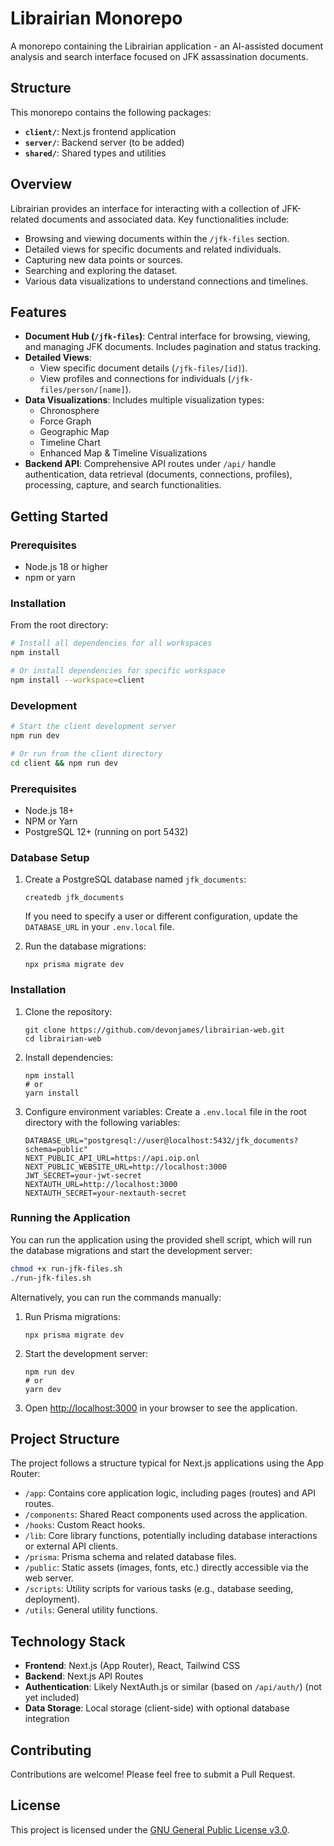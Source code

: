 # Librairian Monorepo

A monorepo containing the Librairian application - an AI-assisted document analysis and search interface focused on JFK assassination documents.

## Structure

This monorepo contains the following packages:

- **`client/`**: Next.js frontend application
- **`server/`**: Backend server (to be added)
- **`shared/`**: Shared types and utilities

## Overview

Librairian provides an interface for interacting with a collection of JFK-related documents and associated data. Key functionalities include:

- Browsing and viewing documents within the `/jfk-files` section.
- Detailed views for specific documents and related individuals.
- Capturing new data points or sources.
- Searching and exploring the dataset.
- Various data visualizations to understand connections and timelines.

## Features

- **Document Hub (`/jfk-files`)**: Central interface for browsing, viewing, and managing JFK documents. Includes pagination and status tracking.
- **Detailed Views**:
    - View specific document details (`/jfk-files/[id]`).
    - View profiles and connections for individuals (`/jfk-files/person/[name]`).
- **Data Visualizations**: Includes multiple visualization types:
    - Chronosphere
    - Force Graph
    - Geographic Map
    - Timeline Chart
    - Enhanced Map & Timeline Visualizations
- **Backend API**: Comprehensive API routes under `/api/` handle authentication, data retrieval (documents, connections, profiles), processing, capture, and search functionalities.

## Getting Started

### Prerequisites

- Node.js 18 or higher
- npm or yarn

### Installation

From the root directory:

```bash
# Install all dependencies for all workspaces
npm install

# Or install dependencies for specific workspace
npm install --workspace=client
```

### Development

```bash
# Start the client development server
npm run dev

# Or run from the client directory
cd client && npm run dev
```

### Prerequisites

- Node.js 18+
- NPM or Yarn
- PostgreSQL 12+ (running on port 5432)

### Database Setup

1. Create a PostgreSQL database named `jfk_documents`:
   ```
   createdb jfk_documents
   ```
   
   If you need to specify a user or different configuration, update the `DATABASE_URL` in your `.env.local` file.

2. Run the database migrations:
   ```
   npx prisma migrate dev
   ```

### Installation

1. Clone the repository:
   ```
   git clone https://github.com/devonjames/librairian-web.git
   cd librairian-web
   ```

2. Install dependencies:
   ```
   npm install
   # or
   yarn install
   ```

3. Configure environment variables:
   Create a `.env.local` file in the root directory with the following variables:
   ```
   DATABASE_URL="postgresql://user@localhost:5432/jfk_documents?schema=public"
   NEXT_PUBLIC_API_URL=https://api.oip.onl
   NEXT_PUBLIC_WEBSITE_URL=http://localhost:3000
   JWT_SECRET=your-jwt-secret
   NEXTAUTH_URL=http://localhost:3000
   NEXTAUTH_SECRET=your-nextauth-secret
   ```

### Running the Application

You can run the application using the provided shell script, which will run the database migrations and start the development server:

```bash
chmod +x run-jfk-files.sh
./run-jfk-files.sh
```

Alternatively, you can run the commands manually:

1. Run Prisma migrations:
   ```
   npx prisma migrate dev
   ```

2. Start the development server:
   ```
   npm run dev
   # or
   yarn dev
   ```

3. Open [http://localhost:3000](http://localhost:3000) in your browser to see the application.

## Project Structure

The project follows a structure typical for Next.js applications using the App Router:

- `/app`: Contains core application logic, including pages (routes) and API routes.
- `/components`: Shared React components used across the application.
- `/hooks`: Custom React hooks.
- `/lib`: Core library functions, potentially including database interactions or external API clients.
- `/prisma`: Prisma schema and related database files.
- `/public`: Static assets (images, fonts, etc.) directly accessible via the web server.
- `/scripts`: Utility scripts for various tasks (e.g., database seeding, deployment).
- `/utils`: General utility functions.

## Technology Stack

- **Frontend**: Next.js (App Router), React, Tailwind CSS
- **Backend**: Next.js API Routes
- **Authentication**: Likely NextAuth.js or similar (based on `/api/auth/`) (not yet included)
- **Data Storage**: Local storage (client-side) with optional database integration

## Contributing

Contributions are welcome! Please feel free to submit a Pull Request.

## License

This project is licensed under the [GNU General Public License v3.0](LICENSE).